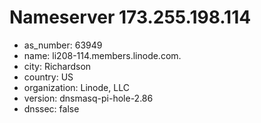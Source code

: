 # Nameserver 173.255.198.114

* as_number: 63949
* name: li208-114.members.linode.com.
* city: Richardson
* country: US
* organization: Linode, LLC
* version: dnsmasq-pi-hole-2.86
* dnssec: false
